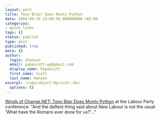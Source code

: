 ```yaml
---
layout: post
title: Tony Blair Does Monty Python
date: 2004-09-29 22:09:50.000000000 +02:00
categories:
- quick links
tags: []
status: publish
type: post
published: true
meta: {}
author:
  login: shanson
  email: papascott-wp@gmail.com
  display_name: PapaScott
  first_name: Scott
  last_name: Hanson
excerpt: !ruby/object:Hpricot::Doc
  options: {}
---
```

<p><a href="http://windsofchange.net/archives/005614.php">Winds of Change.NET: Tony Blair Does Monty Python</a> at the Labour Party conference: "And the daftest thing said about New Labour is not the usual 'What have the Romans ever done for us?'..."</p>
